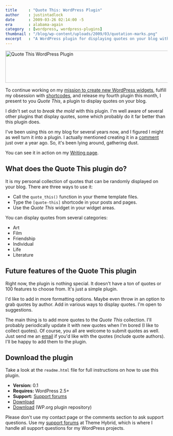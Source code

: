 ```yaml
---
title     : "Quote This: WordPress Plugin"
author    : justintadlock
date      : 2009-03-26 02:14:00 -5
era       : alabama-again
category  : [wordpress, wordpress-plugins]
thumbnail : "/blog/wp-content/uploads/2009/03/quotation-marks.png"
excerpt   : "A WordPress plugin for displaying quotes on your blog with either the <code>quote_this()</code> template tag, <code>&#091;quote-this&#093;</code> shortcode, or the <em>Quote This</em> widget."
---
```


<img src="http://justintadlock.com/blog/wp-content/uploads/2009/03/quote-this.png" alt="Quote This WordPress Plugin" title="Quote This WordPress Plugin" width="600" height="100" class="aligncenter size-full wp-image-1554" />

To continue working on my <a href="http://justintadlock.com/archives/2009/02/06/on-a-mission-to-create-new-wordpress-widgets" title="On a mission to create new WordPress widgets">mission to create new WordPress widgets</a>, fulfill my obsession with <a href="http://justintadlock.com/archives/2009/03/24/template-tag-shortcodes-wordpress-plugin" title="Template Tag Shortcodes: WordPress Plugin">shortcodes</a>, and release my fourth plugin this month, I present to you <em>Quote This</em>, a plugin to display quotes on your blog.

I didn't set out to <em>break the mold</em> with this plugin.  I'm well aware of several other plugins that display quotes, some which probably do it far better than this plugin does.

I've been using this on my blog for several years now, and I figured I might as well turn it into a plugin.  I actually mentioned creating it in a <a href="http://justintadlock.com/archives/2008/03/17/the-options-themes-new-groove#comment-3541" title="Comment 3541">comment</a> just over a year ago.  So, it's been lying around, gathering dust.

You can see it in action on my <a href="http://justintadlock.com/writing" title="Writing">Writing page</a>.

## What does the Quote This plugin do?

It is my personal collection of quotes that can be randomly displayed on your blog.  There are three ways to use it:

<ul>
	<li>Call the <code>quote_this()</code> function in your theme template files.</li>
	<li>Type the <code>&#091;quote-this&#093;</code> shortcode in your posts and pages.</li>
	<li>Use the <em>Quote This</em> widget in your widget areas.</li>
</ul>

You can display quotes from several categories:

<ul>
	<li>Art</li>
	<li>Film</li>
	<li>Friendship</li>
	<li>Individual</li>
	<li>Life</li>
	<li>Literature</li>
</ul>

## Future features of the Quote This plugin

Right now, the plugin is nothing special.  It doesn't have a ton of quotes or 100 features to choose from.  It's just a simple plugin.

I'd like to add in more formatting options.  Maybe even throw in an option to grab quotes by author.  Add in various ways to display quotes.  I'm open to suggestions.

The main thing is to add more quotes to the <em>Quote This</em> collection.  I'll probably periodically update it with new quotes when I'm bored (I like to collect quotes).  Of course, you all are welcome to submit quotes as well.  Just send me an <a href="http://justintadlock.com/contact" title="Justin Tadlock's contact page">email</a> if you'd like with the quotes (include quote authors).  I'll be happy to add them to the plugin.

## Download the plugin

Take a look at the <code>readme.html</code> file for full instructions on how to use this plugin.

<ul>
	<li><strong>Version:</strong> 0.1</li>
	<li><strong>Requires:</strong> WordPress 2.5+</li>
	<li><strong>Support:</strong> <a href="http://themehybrid.com/support" title="Support forums at Theme Hybrid">Support forums</a></li>
	<li><a href="http://justintadlock.com/downloads/quote-this.zip" title="Download the Quote This WordPress plugin">Download</a></li>
	<li><a href="http://wordpress.org/extend/plugins/quote-this" title="Download the Quote This WP plugin from the plugins repository">Download</a> (WP.org plugin repository)</li>
</ul>

<p class="note">Please don't use my contact page or the comments section to ask support questions.  Use my <a href="http://themehybrid.com/support" title="Theme Hybrid support forums">support forums</a> at Theme Hybrid, which is where I handle all support questions for my WordPress projects.</p>
